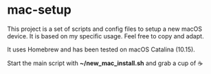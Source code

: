 # mac-setup
This project is a set of scripts and config files to setup a new macOS device. It is based on my specific usage. Feel free to copy and adapt.

It uses Homebrew and has been tested on macOS Catalina (10.15).

Start the main script with **~/new_mac_install.sh** and grab a cup of :coffee:

